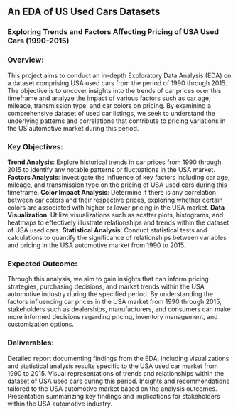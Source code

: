 ## An EDA of US Used Cars Datasets
### Exploring Trends and Factors Affecting Pricing of USA Used Cars (1990-2015)
### Overview:
This project aims to conduct an in-depth Exploratory Data Analysis (EDA) on a dataset comprising USA used cars from the period of 1990 through 2015. The objective is to uncover insights into the trends of car prices over this timeframe and analyze the impact of various factors such as car age, mileage, transmission type, and car colors on pricing. By examining a comprehensive dataset of used car listings, we seek to understand the underlying patterns and correlations that contribute to pricing variations in the US automotive market during this period.

### Key Objectives:

**Trend Analysis**: Explore historical trends in car prices from 1990 through 2015 to identify any notable patterns or fluctuations in the USA market.
**Factors Analysis**: Investigate the influence of key factors including car age, mileage, and transmission type on the pricing of USA used cars during this timeframe.
**Color Impact Analysis**: Determine if there is any correlation between car colors and their respective prices, exploring whether certain colors are associated with higher or lower pricing in the USA market.
**Data Visualization**: Utilize visualizations such as scatter plots, histograms, and heatmaps to effectively illustrate relationships and trends within the dataset of USA used cars.
**Statistical Analysis**: Conduct statistical tests and calculations to quantify the significance of relationships between variables and pricing in the USA automotive market from 1990 to 2015.

### Expected Outcome:
Through this analysis, we aim to gain insights that can inform pricing strategies, purchasing decisions, and market trends within the USA automotive industry during the specified period. By understanding the factors influencing car prices in the USA market from 1990 through 2015, stakeholders such as dealerships, manufacturers, and consumers can make more informed decisions regarding pricing, inventory management, and customization options.

### Deliverables:

Detailed report documenting findings from the EDA, including visualizations and statistical analysis results specific to the USA used car market from 1990 to 2015.
Visual representations of trends and relationships within the dataset of USA used cars during this period.
Insights and recommendations tailored to the USA automotive market based on the analysis outcomes.
Presentation summarizing key findings and implications for stakeholders within the USA automotive industry.


















